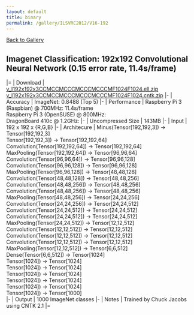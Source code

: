 ```yaml
---
layout: default
title: binary
permalink: /gallery/ILSVRC2012/V16-192
---
```


[Back to Gallery](/ELL/gallery)

## Imagenet Classification: 192x192 Convolutional Neural Network (0.15 error rate, 11.4s/frame)

|=
| Download | [v_I192x192x3CCMCCMCCCMCCCMCCCMF1024F1024.ell.zip](https://github.com/Microsoft/ELL-models/raw/master/models/ILSVRC2012/v_I192x192x3CCMCCMCCCMCCCMCCCMF1024F1024/v_I192x192x3CCMCCMCCCMCCCMCCCMF1024F1024.ell.zip) [v_I192x192x3CCMCCMCCCMCCCMCCCMF1024F1024.cntk.zip](https://github.com/Microsoft/ELL-models/raw/master/models/ILSVRC2012/v_I192x192x3CCMCCMCCCMCCCMCCCMF1024F1024/v_I192x192x3CCMCCMCCCMCCCMCCCMF1024F1024.cntk.zip)
|-
| Accuracy | ImageNet: 0.8488 (Top 5)
|-
| Performance | Raspberry Pi 3 (Raspbian) @ 700MHz: 11.4s/frame<br>Raspberry Pi 3 (OpenSUSE) @ 800MHz: <br>DragonBoard 410c @ 1.2GHz:
|-
| Uncompressed Size | 143MB
|-
| Input | 192 x 192 x {R,G,B}
|-
| Architecure | Minus(Tensor[192,192,3]) -> Tensor[192,192,3]<br>Tensor[192,192,3]) -> Tensor[192,192,64]<br>Convolution(Tensor[192,192,64]) -> Tensor[192,192,64]<br>MaxPooling(Tensor[192,192,64]) -> Tensor[96,96,64]<br>Convolution(Tensor[96,96,64]) -> Tensor[96,96,128]<br>Convolution(Tensor[96,96,128]) -> Tensor[96,96,128]<br>MaxPooling(Tensor[96,96,128]) -> Tensor[48,48,128]<br>Convolution(Tensor[48,48,128]) -> Tensor[48,48,256]<br>Convolution(Tensor[48,48,256]) -> Tensor[48,48,256]<br>Convolution(Tensor[48,48,256]) -> Tensor[48,48,256]<br>MaxPooling(Tensor[48,48,256]) -> Tensor[24,24,256]<br>Convolution(Tensor[24,24,256]) -> Tensor[24,24,512]<br>Convolution(Tensor[24,24,512]) -> Tensor[24,24,512]<br>Convolution(Tensor[24,24,512]) -> Tensor[24,24,512]<br>MaxPooling(Tensor[24,24,512]) -> Tensor[12,12,512]<br>Convolution(Tensor[12,12,512]) -> Tensor[12,12,512]<br>Convolution(Tensor[12,12,512]) -> Tensor[12,12,512]<br>Convolution(Tensor[12,12,512]) -> Tensor[12,12,512]<br>MaxPooling(Tensor[12,12,512]) -> Tensor[6,6,512]<br>Dense(Tensor[6,6,512]) -> Tensor[1024]<br>Tensor[1024]) -> Tensor[1024]<br>Tensor[1024]) -> Tensor[1024]<br>Tensor[1024]) -> Tensor[1024]<br>Tensor[1024]) -> Tensor[1024]<br>Tensor[1024]) -> Tensor[1024]<br>Tensor[1024]) -> Tensor[1000]<br>
|-
| Output | 1000 ImageNet classes
|-
| Notes | Trained by Chuck Jacobs using CNTK 2.1
|=
